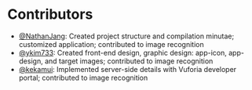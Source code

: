 # Contributors

* [@NathanJang](https://github.com/NathanJang): Created project structure and compilation minutae; customized application; contributed to image recognition
* [@ykim733](https://github.com/ykim733): Created front-end design, graphic design: app-icon, app-design, and target images; contributed to image recognition
* [@kekamui](https://github.com/kekamui): Implemented server-side details with Vuforia developer portal; contributed to image recognition
